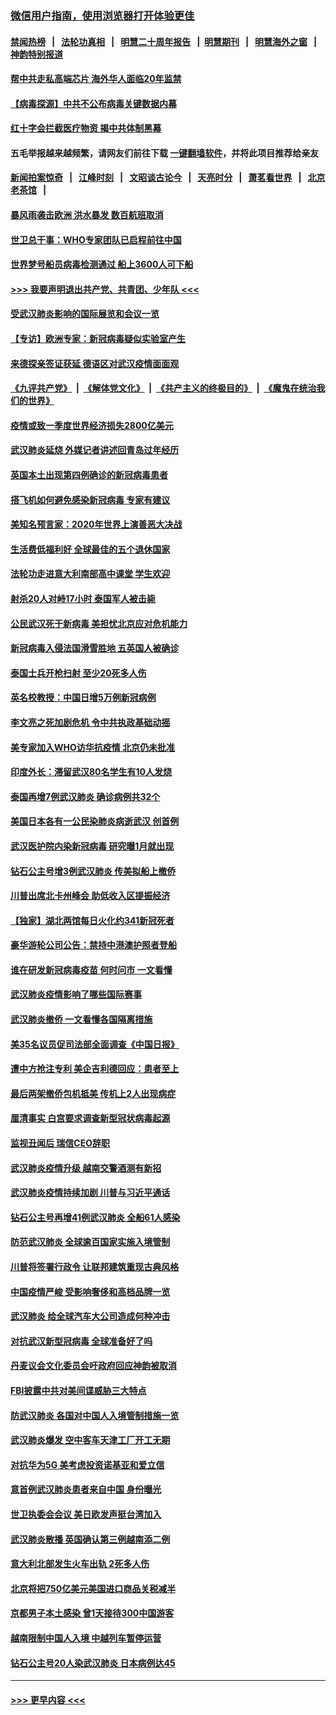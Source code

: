 ### [微信用户指南，使用浏览器打开体验更佳](https://github.com/gfw-breaker/banned-news1/blob/master/indexes/wechat-guide.md?t=0)
#### [禁闻热榜](热点新闻.md?t=0)  &nbsp;&nbsp;|&nbsp;&nbsp; [法轮功真相](https://github.com/gfw-breaker/truth/blob/master/README.md?t=0) &nbsp;&nbsp;|&nbsp;&nbsp; [明慧二十周年报告](https://github.com/gfw-breaker/mh-reports/blob/master/README.md?t=0) &nbsp;&nbsp;|&nbsp;&nbsp;[明慧期刊](https://github.com/gfw-breaker/mh-qikan) &nbsp;&nbsp;|&nbsp;&nbsp; [明慧海外之窗](https://github.com/gfw-breaker/mh-news/blob/master/README.md?t=0) &nbsp;&nbsp;|&nbsp;&nbsp; [神韵特别报道](https://github.com/gfw-breaker/mh-news/blob/master/shenyun.md?t=0)
#### [帮中共走私高端芯片 海外华人面临20年监禁](../pages/nsc418/n11855016.md?t=02101222) 
#### [【病毒探源】中共不公布病毒关键数据内幕](../pages/nsc418/n11856584.md?t=02101222) 
#### [红十字会拦截医疗物资 揭中共体制黑幕](../pages/nsc418/n11856750.md?t=02101222) 
#### 五毛举报越来越频繁，请网友们前往下载 [一键翻墙软件](https://github.com/gfw-breaker/ssr-accounts)，并将此项目推荐给亲友
#### [新闻拍案惊奇](https://github.com/gfw-breaker/banned-news1/blob/master/pages/link4.md) &nbsp;&nbsp;|&nbsp;&nbsp; [江峰时刻](https://github.com/gfw-breaker/banned-news1/blob/master/pages/link4.md) &nbsp;&nbsp;|&nbsp;&nbsp; [文昭谈古论今](https://github.com/gfw-breaker/banned-news1/blob/master/pages/link4.md) &nbsp;&nbsp;|&nbsp;&nbsp; [天亮时分](https://github.com/gfw-breaker/banned-news1/blob/master/pages/link4.md) &nbsp;&nbsp;|&nbsp;&nbsp; [萧茗看世界](https://github.com/gfw-breaker/banned-news1/blob/master/pages/link4.md) &nbsp;&nbsp;|&nbsp;&nbsp; [北京老茶馆](https://github.com/gfw-breaker/banned-news1/blob/master/pages/link4.md) &nbsp;&nbsp;|&nbsp;&nbsp; 
#### [暴风雨袭击欧洲 洪水暴发 数百航班取消](../pages/nsc418/n11856453.md?t=02101222) 
#### [世卫总干事：WHO专家团队已启程前往中国](../pages/nsc418/n11856612.md?t=02101222) 
#### [世界梦号船员病毒检测通过 船上3600人可下船](../pages/nsc418/n11856520.md?t=02101222) 
#### [>>> 我要声明退出共产党、共青团、少年队 <<<](https://github.com/begood0513/goodnews/blob/master/quit/letter.md) 
#### [受武汉肺炎影响的国际展览和会议一览](../pages/nsc418/n11856420.md?t=02101222) 
#### [【专访】欧洲专家：新冠病毒疑似实验室产生](../pages/nsc418/n11856378.md?t=02101222) 
#### [来德探亲签证获延 德语区对武汉疫情面面观](../pages/nsc418/n11856283.md?t=02101222) 
#### [《九评共产党》](https://github.com/begood0513/9ping.md/blob/master/README.md) &nbsp;|&nbsp; [《解体党文化》](../../../../jtdwh.md/blob/master/README.md)  &nbsp;|&nbsp; [《共产主义的终极目的》](../../../../gczydzjmd.md/blob/master/README.md) &nbsp;|&nbsp; [《魔鬼在统治我们的世界》](../../../../mgztzwmdsj.md/blob/master/README.md) 
#### [疫情或致一季度世界经济损失2800亿美元](../pages/nsc418/n11855639.md?t=02101222) 
#### [武汉肺炎延烧 外媒记者讲述回青岛过年经历](../pages/nsc418/n11856159.md?t=02101222) 
#### [英国本土出现第四例确诊的新冠病毒患者](../pages/nsc418/n11855930.md?t=02101222) 
#### [搭飞机如何避免感染新冠病毒 专家有建议](../pages/nsc418/n11853427.md?t=02101222) 
#### [美知名预言家：2020年世界上演善恶大决战](../pages/nsc418/n11855418.md?t=02101222) 
#### [生活费低福利好 全球最佳的五个退休国家](../pages/nsc418/n11848347.md?t=02101222) 
#### [法轮功走进意大利南部高中课堂 学生欢迎](../pages/nsc418/n11853859.md?t=02101222) 
#### [射杀20人对峙17小时 泰国军人被击毙](../pages/nsc418/n11854869.md?t=02101222) 
#### [公民武汉死于新病毒 美担忧北京应对危机能力](../pages/nsc418/n11854331.md?t=02101222) 
#### [新冠病毒入侵法国滑雪胜地 五英国人被确诊](../pages/nsc418/n11854307.md?t=02101222) 
#### [泰国士兵开枪扫射 至少20死多人伤](../pages/nsc418/n11854276.md?t=02101222) 
#### [英名校教授：中国日增5万例新冠病例](../pages/nsc418/n11854174.md?t=02101222) 
#### [李文亮之死加剧危机 令中共执政基础动摇](../pages/nsc418/n11854003.md?t=02101222) 
#### [美专家加入WHO访华抗疫情 北京仍未批准](../pages/nsc418/n11854043.md?t=02101222) 
#### [印度外长：滞留武汉80名学生有10人发烧](../pages/nsc418/n11853821.md?t=02101222) 
#### [泰国再增7例武汉肺炎 确诊病例共32个](../pages/nsc418/n11853808.md?t=02101222) 
#### [美国日本各有一公民染肺炎病逝武汉 创首例](../pages/nsc418/n11853509.md?t=02101222) 
#### [武汉医护院内染新冠病毒 研究曝1月就出现](../pages/nsc418/n11852928.md?t=02101222) 
#### [钻石公主号增3例武汉肺炎 传美拟船上撤侨](../pages/nsc418/n11853240.md?t=02101222) 
#### [川普出席北卡州峰会 助低收入区提振经济](../pages/nsc418/n11853232.md?t=02101222) 
#### [【独家】湖北两馆每日火化约341新冠死者](../pages/nsc418/n11845444.md?t=02101222) 
#### [豪华游轮公司公告：禁持中港澳护照者登船](../pages/nsc418/n11852761.md?t=02101222) 
#### [谁在研发新冠病毒疫苗 何时问市 一文看懂](../pages/nsc418/n11852840.md?t=02101222) 
#### [武汉肺炎疫情影响了哪些国际赛事](../pages/nsc418/n11852441.md?t=02101222) 
#### [武汉肺炎撤侨 一文看懂各国隔离措施](../pages/nsc418/n11844216.md?t=02101222) 
#### [美35名议员促司法部全面调查《中国日报》](../pages/nsc418/n11852435.md?t=02101222) 
#### [遭中方抢注专利 美企吉利德回应：患者至上](../pages/nsc418/n11852037.md?t=02101222) 
#### [最后两架撤侨包机抵美 传机上2人出现病症](../pages/nsc418/n11852173.md?t=02101222) 
#### [厘清事实 白宫要求调查新型冠状病毒起源](../pages/nsc418/n11852106.md?t=02101222) 
#### [监视丑闻后 瑞信CEO辞职](../pages/nsc418/n11852127.md?t=02101222) 
#### [武汉肺炎疫情升级 越南交警酒测有新招](../pages/nsc418/n11851632.md?t=02101222) 
#### [武汉肺炎疫情持续加剧 川普与习近平通话](../pages/nsc418/n11851613.md?t=02101222) 
#### [钻石公主号再增41例武汉肺炎 全船61人感染](../pages/nsc418/n11850401.md?t=02101222) 
#### [防范武汉肺炎 全球逾百国家实施入境管制](../pages/nsc418/n11850557.md?t=02101222) 
#### [川普将签署行政令 让联邦建筑重现古典风格](../pages/nsc418/n11850654.md?t=02101222) 
#### [中国疫情严峻 受影响奢侈和高档品牌一览](../pages/nsc418/n11850319.md?t=02101222) 
#### [武汉肺炎 给全球汽车大公司造成何种冲击](../pages/nsc418/n11850056.md?t=02101222) 
#### [对抗武汉新型冠病毒 全球准备好了吗](../pages/nsc418/n11850142.md?t=02101222) 
#### [丹麦议会文化委员会吁政府回应神韵被取消](../pages/nsc418/n11849312.md?t=02101222) 
#### [FBI披露中共对美间谍威胁三大特点](../pages/nsc418/n11849700.md?t=02101222) 
#### [防武汉肺炎 各国对中国人入境管制措施一览](../pages/nsc418/n11838726.md?t=02101222) 
#### [武汉肺炎爆发 空中客车天津工厂开工无期](../pages/nsc418/n11849634.md?t=02101222) 
#### [对抗华为5G 美考虑投资诺基亚和爱立信](../pages/nsc418/n11849510.md?t=02101222) 
#### [意首例武汉肺炎患者来自中国 身份曝光](../pages/nsc418/n11849454.md?t=02101222) 
#### [世卫执委会会议 美日欧发声挺台湾加入](../pages/nsc418/n11849433.md?t=02101222) 
#### [武汉肺炎散播 英国确认第三例越南添二例](../pages/nsc418/n11849439.md?t=02101222) 
#### [意大利北部发生火车出轨 2死多人伤](../pages/nsc418/n11848999.md?t=02101222) 
#### [北京将把750亿美元美国进口商品关税减半](../pages/nsc418/n11848896.md?t=02101222) 
#### [京都男子本土感染 曾1天接待300中国游客](../pages/nsc418/n11848641.md?t=02101222) 
#### [越南限制中国人入境 中越列车暂停运营](../pages/nsc418/n11847844.md?t=02101222) 
#### [钻石公主号20人染武汉肺炎 日本病例达45](../pages/nsc418/n11847823.md?t=02101222) 

----
#### [ >>> 更早内容 <<< ](../indexes/nsc418-earlier.md)
